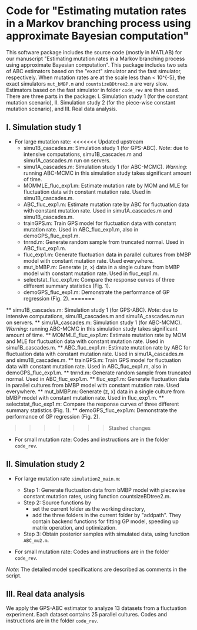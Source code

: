 # Code for "Estimating mutation rates in a Markov branching process using approximate Bayesian computation"

This software package includes the source code (mostly in MATLAB) for our manuscript "Estimating mutation rates in a Markov branching process using approximate Bayesian computation". This package includes two sets of ABC estimators based on the "exact" simulator and the fast simulator, respectively. When mutation rates are at the scale less than < 10^{-5}, the exact simulators `mut_bMBP.m` and `countsizeBDtree2.m` are very slow. Estimators based on the fast simulator in folder `code_rev` are then used. There are three parts in the package: I. Simulation study 1 (for the constant mutation scenario), II. Simulation study 2 (for the piece-wise constant mutation scenario), and III. Real data analysis. 

## I. Simulation study 1
* For large mutation rate:
<<<<<<< Updated upstream
    * simu1B_cascades.m: Simulation study 1 (for GPS-ABC). *Note*: due to intensive computations, simu1B_cascades.m and simu1A_cascades.m run on servers.
    * simu1A_cascades.m: Simulation study 1 (for ABC-MCMC). *Warning*: running ABC-MCMC in this simulation study takes significant amount of time.
    * MOMMLE_fluc_exp1.m: Estimate mutation rate by MOM and MLE for fluctuation data with constant mutation rate. Used in simu1B_cascades.m.
    * ABC_fluc_exp1.m: Estimate mutation rate by ABC for fluctuation data with constant mutation rate. Used in simu1A_cascades.m and simu1B_cascades.m.
    * trainGPS.m: Train GPS model for fluctuation data with constant mutation rate. Used in ABC_fluc_exp1.m, also in demoGPS_fluc_exp1.m.
    * tnrnd.m: Generate random sample from truncated normal. Used in ABC_fluc_exp1.m.
    * fluc_exp1.m: Generate fluctuation data in parallel cultures from bMBP model with constant mutation rate. Used everywhere.
    * mut_bMBP.m: Generate (z, x) data in a single culture from bMBP model with constant mutation rate. Used in fluc_exp1.m.
    * selectstat_fluc_exp1.m: Compare the response curves of three different summary statistics (Fig. 1).
    * demoGPS_fluc_exp1.m: Demonstrate the performance of GP regression (Fig. 2).
=======

** simu1B_cascades.m: Simulation study 1 (for GPS-ABC). *Note*: due to intensive computations, simu1B_cascades.m and simu1A_cascades.m run on servers.
** simu1A_cascades.m: Simulation study 1 (for ABC-MCMC). *Warning*: running ABC-MCMC in this simulation study takes significant amount of time.
** MOMMLE_fluc_exp1.m: Estimate mutation rate by MOM and MLE for fluctuation data with constant mutation rate. Used in simu1B_cascades.m.
** ABC_fluc_exp1.m: Estimate mutation rate by ABC for fluctuation data with constant mutation rate. Used in simu1A_cascades.m and simu1B_cascades.m.
** trainGPS.m: Train GPS model for fluctuation data with constant mutation rate. Used in ABC_fluc_exp1.m, also in demoGPS_fluc_exp1.m.
** tnrnd.m: Generate random sample from truncated normal. Used in ABC_fluc_exp1.m.
** fluc_exp1.m: Generate fluctuation data in parallel cultures from bMBP model with constant mutation rate. Used everywhere.
** mut_bMBP.m: Generate (z, x) data in a single culture from bMBP model with constant mutation rate. Used in fluc_exp1.m.
** selectstat_fluc_exp1.m: Compare the response curves of three different summary statistics (Fig. 1).
** demoGPS_fluc_exp1.m: Demonstrate the performance of GP regression (Fig. 2).
>>>>>>> Stashed changes
* For small mutation rate:
Codes and instructions are in the folder `code_rev`.

## II. Simulation study 2
* For large mutation rate `simulation2_main.m`:
    * Step 1: Generate fluctuation data from bMBP model with piecewise constant mutation rates, using function countsizeBDtree2.m.
    * Step 2: Source functions by
        * set the current folder as the working directory,
        * add the three folders in the current folder by "addpath". They contain backend functions for fitting GP model, speeding up matrix operation, and optimization.
    * Step 3: Obtain posterior samples with simulated data, using function `ABC_mu2.m`.

* For small mutation rate:
Codes and instructions are in the folder `code_rev`.

*Note*: The detailed model specifications are described as comments in the script.    

## III. Real data analysis
We apply the GPS-ABC estimator to analyze 13 datasets from a fluctuation experiment. Each dataset contains 25 parallel cultures.
Codes and instructions are in the folder `code_rev`.
